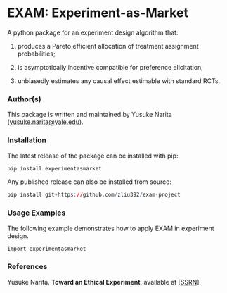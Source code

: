 # EXAM: Experiment-as-Market

A python package for an experiment design algorithm that:

1. produces a Pareto efficient allocation of treatment assignment probabilities;

2. is asymptotically incentive compatible for preference elicitation;

3. unbiasedly estimates any causal effect estimable with standard RCTs.

### Author(s)

This package is written and maintained by Yusuke Narita (yusuke.narita@yale.edu).


### Installation

The latest release of the package can be installed with pip:

```R
pip install experimentasmarket
```

Any published release can also be installed from source:

```R
pip install git+https://github.com/zliu392/exam-project
```

### Usage Examples

The following example demonstrates how to apply EXAM in experiment design.

```R
import experimentasmarket
```

### References
Yusuke Narita.
<b>Toward an Ethical Experiment</b>, available at
[<a href="https://papers.ssrn.com/sol3/papers.cfm?abstract_id=3094905">SSRN</a>].

